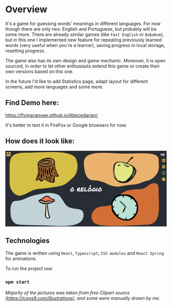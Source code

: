 
# Overview

It's a game for guessing words' meanings in different languages. For now though there are only two: English and Portuguese, but probably will be some more.
There are already similar games (like `Fast English` or `BabaDum`), but in this one I implemented new feature for repeating previously learned words (very useful when you're a learner), saving progress in local storage, resetting progress.

The game also has its own design and game mechanic. Moreover, it is open sourced, in order to let other enthusiasts extend this game or create their own versions based on this one.

In the future I'd like to add Statistics page, adapt layout for different screens, add more languages and some more.

## Find Demo here:

https://flyingcanoee.github.io/Abecedarian/

It's better to test it in FireFox or Google browsers for now.

## How does it look like:
![img_2.png](preview.png)

## Technologies

The game is written using `React`, `Typescript`, `CSS modules` and `React Spring` for animations. 

To run the project use:
### `npm start`
 

_Majority of the pictures was taken from free Clipart source (https://icons8.com/illustrations), and some were manually drawn by me._
